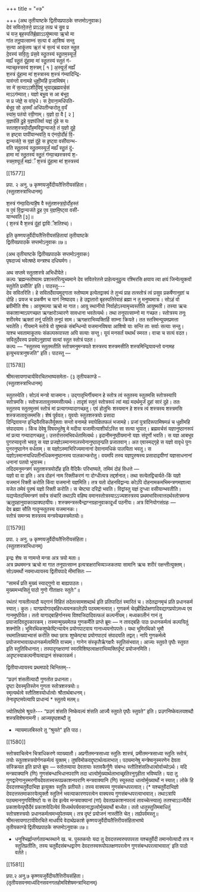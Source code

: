 +++
title = "०७"

+++
(अथ तृतीयाष्टके द्वितीयप्रपाठके सप्तमोऽनुवाकः)  
देव॑ सवितरे॒तत्ते॒ प्राऽऽह॒ तत्प्र च॑ सु॒व प्र  
च॑ यज॒ बृह॒स्पति॑र्ब्र॒ह्माऽऽयु॑ष्मत्या ऋ॒चो मा  
गा॑त तनू॒पात्साम्नः॑ स॒त्या व॑ आ॒शिषः॑ सन्तु  
स॒त्या आकू॑तय ऋ॒तं च॑ स॒त्यं च॑ वदत स्तु॒त  
दे॒वस्य॑ सवि॒तुः प्र॑स॒वे स्तु॒तस्य॑ स्तु॒तम॒स्यूर्जं॒  
मह्यँ स्तु॒तं दू॑हा॒मा मा॑ स्तु॒तस्य॑ स्तुतं ग॑-  
म्याच्छ॒स्त्रस्य॑ श॒स्त्रम् [ १ ] अ॒स्यूर्जं॒ मह्यँ  
श॒स्त्रं दु॑हा॒मा मा॑ श॒स्त्रास्य श॒स्त्रं ग॑म्यादिन्द्रि-  
याव॑न्तो वनामहे धुक्षी॒महि॑ प्र॒जामिष॑म्।  
सा मे॑ स॒त्याऽऽशीर्दे॒वेषु॑ भूयाद्ब्रह्मवर्च॒सं  
माऽऽग॑म्यात्। यज्ञो बभू॒व स आ ब॑भूव॒  
स प्र ज॑ज्ञे॒ स वा॑वृधे। स दे॒वाना॒मधि॑पति-  
र्बभूव॒ सो अ॒स्माँ अधि॑पतीन्करोतु व॒यँ  
स्या॑म॒ पत॑यो रयी॒णाम्। य॒ज्ञो वा॒ वै [ २ ]  
य॒ज्ञप॑तिं दु॒हे य॒ज्ञप॑तिर्वा यज्ञं॒ दु॑हे स यः  
स्ततश॒स्त्रयो॒र्दोह॒मविद्वा॒न्यजते॒ तं य॒ज्ञो दुहे॒  
स इष्ट्वा पापी॑यान्भवति॒ य ए॑नयो॒र्दोहं॑ वि॒-  
द्वान्यज॑ते॒ स य॒ज्ञं दु॑हे॒ स इ॒ष्ट्वा वसी॑यान्भ-  
वति स्तु॒तस्य॑ स्तु॒तमस्यूर्जं॒ मह्यँ स्तु॒तं दु॑-  
हामा मा॑ स्तु॒तस्य॑ स्तु॒तं ग॑म्या॒च्छस्त्रस्य॑ श॒-  
स्त्रम॒श्यूर्जं॒ मह्य॑ँ श॒स्त्रं दु॑हा॒मा मा॑ श॒स्त्रस्य॑

[[1577]]

प्रपा. २ अनु. ७ कृष्णयजुर्वेदीयतैत्तिरीयसंहिता।  
(स्तुतशस्त्राभिधानम्)

श॒स्त्रं ग॑म्या॒दित्या॑है॒ष वै स्तुंतशस्त्र॒यो॒र्दोह॒स्तं  
य ए॒वं वि॒द्वान्यज॑ते दु॒ह ए॒व य॒ज्ञमि॒ष्ट्वा वसी॑-  
यान्भवति [३]॥  
( श॒स्त्रं वै श॒स्त्रं दु॑हां॒ द्वावि॑ँशतिश्च)।

इति कृष्णयजुर्वेदीयतैत्तिरीयसंहितायां तृतीयाष्टके  
द्वितीयप्रपाठके सप्तमोऽनुवाकः॥७॥

(अथ तृतीयाष्टके द्वितीयप्रपाठके सप्तमोऽनुवाकः)  
पृषदाज्यं भवेत्षष्ठे मन्त्रश्च दधिघर्मगः।

अथ सप्तमे स्तुतशस्त्रे अभिधीयेते।  
कल्पः ‘ब्रह्मन्स्तोष्यामः प्रशास्तरित्युच्यमाने देव सवितरेतत्ते प्राहेत्यनुद्रुत्य रश्मिरसि क्षयाय त्वा क्षयं जिन्वेत्युक्त्वों स्तुतेति प्रसौति’ इति। पाठस्तु---  
देव सवितरिति। हे सवितर्देवायमुद्गाता स्तोष्याम इत्येतद्वाक्यं ते तुभ्यं प्राह तत्स्तोत्रं त्वं प्रसुव प्रकर्षेणानुज्ञां च दोहि। प्रयज च प्रकर्षेण च यागं निष्पादय। हे उद्वातारो बृहस्पतिरेवाहं ब्रह्मा न तु मनुष्यमात्रः। सोऽहं वो ब्रवीमीति शेषः। आयुष्मत्या ऋचो मा गात। आयु स्थानीयो निर्वाहोऽस्यामृच्यस्तीति आयुष्मती। तस्या ऋचः सकाशान्माऽपगच्छत ऋगक्षरोञ्चारणे सावधाना भवतेत्यर्थः। तथा तनूपात्साम्नो मा गच्छत। स्तोत्रस्य तनूः शरीरमेव ऋक्तां तनूं पतिति तनूपं साम। ऋगक्षराभिव्यक्तिर्हि साम्ना क्रियते। तत स्तस्मिन्यूयमप्रमत्ता भवतेति। गीयमाने स्तोत्रे वो युष्माकं संबन्धिन्यो यजमानविषया आशिषो याः सन्ति ताः सर्वाः सत्याः सन्तु। याश्च भवतामाकूतयः संकल्परूपास्ता अपि सत्याः सन्तु। यूयं मनसर्तं यथार्थं स्मरत। वाचा च सत्यं वदत। सवितुर्देवस्य प्रसवेऽनुज्ञायां सत्यां स्तुत स्तोत्रं पठत।  
कल्पः — “स्तुतस्य स्तुतमतीति स्तोत्रमनुमन्त्रयते शस्त्रस्य शस्त्रमसीति शस्त्रमिन्द्रियावन्तो वनामह इत्युभयत्रानुषजति” इति। पाठस्तु —

[[1578]]

श्रीमत्सायणाचार्यविरचितभाष्यसमेता- (३ तृतीयकाण्डे –  
(स्तुतशस्त्राभिधानम्)

स्तुतस्येति। सोऽयं मन्त्रो याजमानः। उद्गातृभिर्गीयमान हे स्तोत्र त्वं स्तुतस्य स्तुतमसि स्तोत्रस्यापि स्तोत्रमसि। स्तोत्रजातावुत्तममसीत्यर्थः। तादृशं स्तुतं स्तोत्ररूपं त्वां मह्यं मदर्थमूर्जं दुहां सारं दुहे। ततः स्तुतस्य स्तुतमुत्तमं स्तोत्रं मां प्रत्यागम्यादागच्छतु। एवं होतुभिः शस्यमान हे शस्त्र त्वं शस्त्रस्य शस्त्रमसि शस्त्रजातावुत्तममसि। शेषं पूर्ववत्। युवयोः स्तुतशस्त्रयोः प्रसादा  
दिन्द्रिवावन्त इभ्द्रियैरविकलैर्युक्ताः सन्तो वनामहे स्वापेक्षितफलं भजामहे। प्रजां पुत्रादिरूपामिषमन्नं च धुक्षीमहि संपादयामः। किंच देवेषु विषयभूतेषु मे मदीया यजामीत्याशीर्याऽस्ति सा सत्या भूयात्। ब्रह्मवर्चसं यज्ञानुष्ठानरूपं मां प्रत्या गम्यादागच्छतु। उत्तरोत्तरमभिवर्धतामित्वर्थः। इदानीमनुष्ठीयमानो यज्ञः संपूर्णो भवति। स यज्ञ आबभूव पुगरप्यावृत्तो भवतु स यज्ञ प्रजज्ञेऽस्माननालस्येनानुष्ठातृन्प्रति प्रजातवान्। अत एवास्मद्गृहे स यज्ञो वावृधे पुनः पुनरनुष्ठानेन वर्धताम्। स यज्ञोऽस्माभिरिज्यमानानां देवानामधिकं पालयिता भवतु। स यज्ञोऽस्मानप्यधिपतीनधिकमनुष्ठानस्य पालकान्करोतु। वयमपि तस्य यज्ञपुरुषस्य प्रसादाद्रयीणां यज्ञसाधनानां धनानां पतयो भूयास्म।  
तदिदमनुमन्त्रणं स्तुतशस्त्रयोर्दोह इति वैदिकैः परिभाष्यते, तमिमं दोहं विधत्ते —  
यज्ञो वा वा इति। अत्र दोहनं नाम रिक्तीकरणं गा दोग्धीत्यत्र तद्दर्शनात्। तथा सत्येतद्विचार्यते-किं यज्ञो यजमानं रिक्ती करोति किंवा यजमानो यज्ञमिति। तत्र यतो दोहनविद्वान्यः कोऽपि दोहनामकमभिमन्त्रणमज्ञात्वा यजेत तमेवं पुरुषं यज्ञो रिक्ती करोति। स चेष्ट्या दरिद्रो भवति। विद्वांस्तु यज्ञं दुग्ध्वा वसीयान्भवतीति। यद्यप्येतदभिमन्त्रणं सर्वत्र संचारि तथाऽपि वहिष्प वमानस्तोत्रस्याऽऽज्यशस्त्रस्य प्रथमभावित्त्वात्तदर्थस्तोत्रमन्त्र ऋतुग्रहानुवाकात्प्राक्पठयीयः। शस्त्रमन्त्रस्त्वैन्द्राग्नग्रहानुवाकादूर्ध्वं पठनीयः। अत्र विनियोगसंग्रहः —  
देव ब्रह्मा सौति गातॄन्स्तुतस्य यजमानकः।  
स्तोत्रं समन्त्र्य शस्त्रस्य मन्त्रयेच्छस्त्रमेतयोः॥

[[1579]]

प्रपा. २ अनु. ७ कृष्णयजुर्वेदीयतैत्तिरीयसंहिता।  
(स्तुतशस्त्राभिधानम्)

इन्द्रः शेषः स णामन्ते मन्त्रा अत्र त्रयो मताः॥  
अत्र प्रथममन्त्र ऋचो मा गात तनूपात्साम्न इत्यत्राक्षराभिव्यञ्जकतया सामानि ऋचः शरीरं रक्षन्तीत्युक्तम्। सोऽयमर्थो नवमाध्यायस्य द्वितीयपादे मीमांसितः —

“सामर्चं प्रति मुख्यं स्याद्गुणो वा बाह्यपाठतः।  
मुख्यमभ्यसितुं पाठो गुणो गीताक्षरः स्तुतेः”॥

रथंतरं गायतीत्यादौ यद्गानं विहितं तदेतत्सामशब्दार्थ इति प्रतिपादितं स्मारितं च। तदेतद्रानमृचं प्रति प्रधानकर्म स्यात्। कुतः। यागप्रयोगाद्बहिरध्ययनकालेऽपि पठ्यमानत्वात्। गुणकर्म चेद्ब्रीहिप्रोक्षणादिवद्यागप्रयोऽमध्य एव गानमुष्ठीयेत। ततो यागाद्बाहिर्गानस्य विश्वजिदादिवत्फलं कल्पनीयम्। मध्यकालीनं गानं तु प्रयाजादिवदुपकारकम्। तस्मान्मुख्यमेतन्न गुणकर्मेति प्राप्ते ब्रूमः — न तावद्बहिः पाठः प्रधानकर्मत्वं कल्पयितुं शक्नोति। भूमिरथिकशुष्केष्टिन्यायेन प्रयोगपाटवाय गानाध्ययनोपपत्तेः। यथा भूमिरथिको भूमौ रथमालिख्याभ्यासं करोति यथा छात्रः शुष्केष्ट्या प्रयोगपाटवं संपादयति तद्वत्। नापि गुणकर्मत्वे प्रयोजनाभावात्प्रधानकर्मत्वमिति वाच्यम्। गानेन संस्कृतैर्ऋगक्षरैः स्तुतिसंभवात्। आज्यः स्तुवते पृष्ठैः स्तुवत इति स्तुतिविधानात्। तस्पादृगक्षराणां स्वरविशिष्ठत्वाक्षराभिव्यक्तिर्दृष्टं प्रयोजनमिति। अदृष्टस्याकल्पनीयत्वाद्रानं संस्कारकर्म।

द्वितीयाध्यायस्य प्रथमपादे चिन्तितम्--

“प्रउगं शंसतीत्यादौ गुणतोत प्रधानता।  
दृष्टा देवस्मृतिस्तेन गुणता स्तोत्रशस्त्रयोः॥  
स्मृत्यर्थत्वे स्तौतिशस्योर्धात्वोः श्रौतार्थबाधनम्।  
तेनादृष्टमपेत्यापि प्राधान्यं * स्तुतये मतम्॥

ज्योतिष्ठोमे श्रूयते--- “प्रउगं शंसति निष्केवल्यं शंसति आज्यै स्तुवते पृष्ठैः स्तुवते” इति। प्रउगनिष्केवलयशब्दौ शस्त्रविशेषनामनी। आज्यपृष्ठशब्दौ तु  
* न्यायमालबिस्तरे तु “श्रुयते” इति पाठ।

[[1580]]

स्तोत्रवाचित्वेन चित्राधिकरणे व्याख्यातौ। अप्रगीतमन्त्रसाध्या स्तुतिः शास्त्रं, प्रमीतमन्त्रसाध्या स्तुतिः स्तोत्रं, तयोः स्तुतशस्त्रयोर्गणकर्मत्वं युक्तम्। तुषविमोकवद्दृष्टार्थत्वलाभात्। पठ्यमानेषु मन्त्रेष्वनुस्मरणेन देवता संस्क्रियत इति प्राप्ते ब्रूमः — स्तोतव्याया देवतायाः स्तावकैर्गुंणैः संबन्धः स्तौतिशंसतिधात्वोर्वाच्योऽर्थः। यदि मन्त्रवाक्यानि (णि) गुणसंबन्धाभिधानपराणि तदा धात्वोर्मुख्यार्थलाभाच्छ्रतिरनुगृहीता भविष्यति। यदा तु गुणद्वारेणानुस्मरणीयदेवतास्वरूपप्रकाशनपराणि मन्त्रवाक्यानि (णि) स्युस्तदा धात्वोर्मुख्यार्थो न स्यात्। लोके हि देवदत्तश्चतुर्वेदाभिज्ञ इत्युक्तः स्तुतिः प्रतीयते। तस्य वाक्यस्य गुणसंबन्धपरत्वात्। (* यश्चतुर्वेदाभिज्ञो देवदत्तस्तमाकारयेत्युक्तौ स्तुतिर्न भवत्याकारणपरत्वेन वाक्यस्य गुणसंबन्धपरत्वाभावात्। तथाऽत्रापि पठ्यमानगुणविशिष्टो यः स देव इत्येव मन्त्रवाक्यानां (णां) देवताप्रकाशनपरत्वं तावच्चेत्स्यात्) ततश्चाऽऽज्यैर्देवं प्रकाशयेत्पृष्ठैर्देवं प्रकाशयेदित्येवं विध्यर्थपर्यवसानाद्धात्वोर्मुख्यार्थो बाध्येत। ततो धातुस्तुतिमबाधितुं स्तोत्रशस्त्रयोः प्रधानकर्मत्वमभ्युपेतव्यम्। तत्र दृष्टं प्रयोजनं नास्तीति चेत्। तर्ह्यपर्वमस्तु॥  
श्रीमत्सायणाटार्यविरचिते माधवीये वेदार्थप्रकाशे कृष्णयजुर्वेदीयतैत्तिरीयसंहिताभाष्ये  
तृतीयकाण्डे द्वितीयप्रपाठके सप्तमोऽनुवाकः॥७॥

* धनुश्चिर्ह्णान्तर्गतग्रन्थस्थाने ख. च. पुस्तकयोः यदा तु देवदत्तस्वरुपपपरता यश्चतुर्वेदी तमानयेत्यादौ तत्र न स्तुतिप्रतीतिः, तस्य चतुर्वेदसंबन्धद्वारेण देवदत्तस्वरूपोपलक्षणपरत्वेन गुणसंबन्धपरत्वाभावात्’ इति पाठो वर्तते।

[[1581]]

प्रपा.२ अनु.७ कृष्णयजुर्वेदीयतैत्तिरीयसंहिता।  
(तृतीयसवनमाध्यंदिनसवनगतहोमविशेषमन्त्राभिदानम्)
